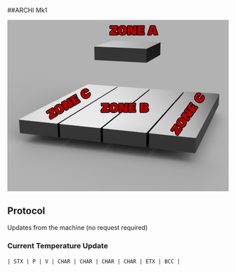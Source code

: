 ##ARCHI Mk1

![alt text](https://github.com/ArchangelDesign/archi-controller/blob/master/design.PNG)

## Protocol

Updates from the machine (no request required)

### Current Temperature Update
```
| STX | P | V | CHAR | CHAR | CHAR | CHAR | ETX | BCC |
```
